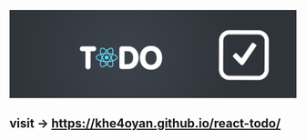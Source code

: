 ![todo](https://raw.githubusercontent.com/khe4oyan/repo_banners/main/banners/react-todo.png)
## visit -> https://khe4oyan.github.io/react-todo/
